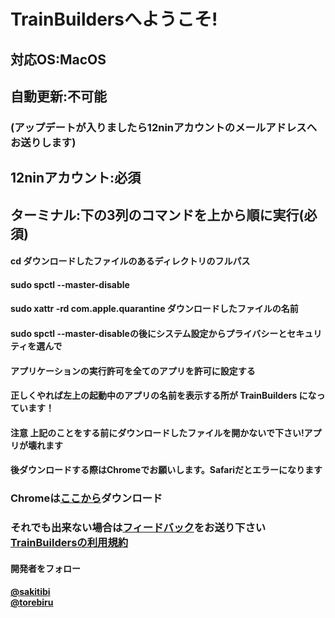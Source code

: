# TrainBuildersへようこそ!
## 対応OS:MacOS
## 自動更新:不可能
### (アップデートが入りましたら12ninアカウントのメールアドレスへお送りします)
## 12ninアカウント:必須
## ターミナル:下の3列のコマンドを上から順に実行(必須)
#### cd ダウンロードしたファイルのあるディレクトリのフルパス
#### sudo spctl --master-disable
#### sudo xattr -rd com.apple.quarantine ダウンロードしたファイルの名前
#### sudo spctl --master-disableの後にシステム設定からプライバシーとセキュリティを選んで
#### アプリケーションの実行許可を全てのアプリを許可に設定する
#### 正しくやれば左上の起動中のアプリの名前を表示する所が TrainBuilders になっています！
#### 注意 上記のことをする前にダウンロードしたファイルを開かないで下さい!アプリが壊れます
#### 後ダウンロードする際はChromeでお願いします。Safariだとエラーになります
<h3>Chromeは<a href="https://dl.google.com/chrome/mac/universal/stable/GGRO/googlechrome.dmg">ここから</a>ダウンロード</h3>
<h3>
  それでも出来ない場合は<a href="https://sakitibi-com9.webnode.jp/page/3">フィードバック</a>をお送り下さい
  <br>
  <a href="https://sakitibi-com9.webnode.jp/page/10">TrainBuildersの利用規約</a>
</h3>
<h4>開発者をフォロー</h4>
<h4>
  <a href="https://youtube.com/@12nintvSakitibi">@sakitibi</a>
  <br>
  <a href="https://youtube.com/@torebiru">@torebiru</a>
</h4>
